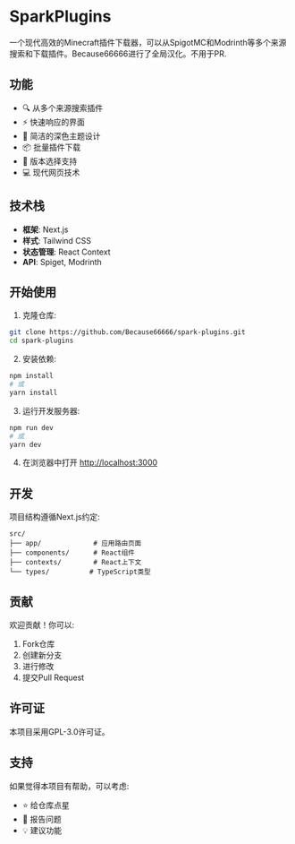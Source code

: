 # SparkPlugins

一个现代高效的Minecraft插件下载器，可以从SpigotMC和Modrinth等多个来源搜索和下载插件。Because66666进行了全局汉化。不用于PR.

## 功能

- 🔍 从多个来源搜索插件
- ⚡ 快速响应的界面
- 🌙 简洁的深色主题设计
- 📦 批量插件下载
- 🔄 版本选择支持
- 💻 现代网页技术

## 技术栈

- **框架**: Next.js
- **样式**: Tailwind CSS
- **状态管理**: React Context
- **API**: Spiget, Modrinth

## 开始使用

1. 克隆仓库:
```bash
git clone https://github.com/Because66666/spark-plugins.git
cd spark-plugins
```

2. 安装依赖:
```bash
npm install
# 或
yarn install
```

3. 运行开发服务器:
```bash
npm run dev
# 或
yarn dev
```

4. 在浏览器中打开 [http://localhost:3000](http://localhost:3000)

## 开发

项目结构遵循Next.js约定:

```
src/
├── app/             # 应用路由页面
├── components/      # React组件
├── contexts/        # React上下文
└── types/          # TypeScript类型
```

## 贡献

欢迎贡献！你可以:

1. Fork仓库
2. 创建新分支
3. 进行修改
4. 提交Pull Request

## 许可证

本项目采用GPL-3.0许可证。

## 支持

如果觉得本项目有帮助，可以考虑:
- ⭐ 给仓库点星
- 🐛 报告问题
- 💡 建议功能
